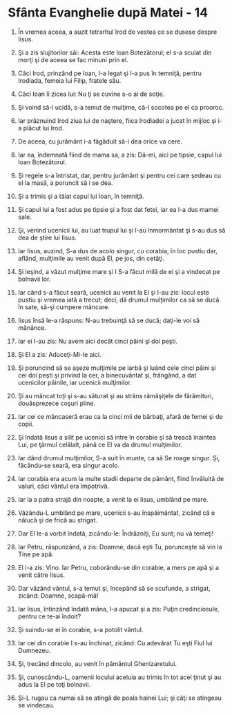 # Sf&#226;nta Evanghelie dup&#259; Matei - 14

1. În vremea aceea, a auzit tetrarhul Irod de vestea ce se dusese despre Iisus. 

2. Şi a zis slujitorilor săi: Acesta este Ioan Botezătorul; el s-a sculat din morţi şi de aceea se fac minuni prin el. 

3. Căci Irod, prinzând pe Ioan, l-a legat şi l-a pus în temniţă, pentru Irodiada, femeia lui Filip, fratele său. 

4. Căci Ioan îi zicea lui: Nu ţi se cuvine s-o ai de soţie. 

5. Şi voind să-l ucidă, s-a temut de mulţime, că-l socotea pe el ca prooroc. 

6. Iar prăznuind Irod ziua lui de naştere, fiica Irodiadei a jucat în mijloc şi i-a plăcut lui Irod. 

7. De aceea, cu jurământ i-a făgăduit să-i dea orice va cere. 

8. Iar ea, îndemnată fiind de mama sa, a zis: Dă-mi, aici pe tipsie, capul lui Ioan Botezătorul. 

9. Şi regele s-a întristat, dar, pentru jurământ şi pentru cei care şedeau cu el la masă, a poruncit să i se dea. 

10. Şi a trimis şi a tăiat capul lui Ioan, în temniţă. 

11. Şi capul lui a fost adus pe tipsie şi a fost dat fetei, iar ea l-a dus mamei sale. 

12. Şi, venind ucenicii lui, au luat trupul lui şi l-au înmormântat şi s-au dus să dea de ştire lui Iisus. 

13. Iar Iisus, auzind, S-a dus de acolo singur, cu corabia, în loc pustiu dar, aflând, mulţimile au venit după El, pe jos, din cetăţi. 

14. Şi ieşind, a văzut mulţime mare şi I S-a făcut milă de ei şi a vindecat pe bolnavii lor. 

15. Iar când s-a făcut seară, ucenicii au venit la El şi I-au zis: locul este pustiu şi vremea iată a trecut; deci, dă drumul mulţimilor ca să se ducă în sate, să-şi cumpere mâncare. 

16. Iisus însă le-a răspuns: N-au trebuinţă să se ducă; daţi-le voi să mănânce. 

17. Iar ei I-au zis: Nu avem aici decât cinci pâini şi doi peşti. 

18. Şi El a zis: Aduceţi-Mi-le aici. 

19. Şi poruncind să se aşeze mulţimile pe iarbă şi luând cele cinci pâini şi cei doi peşti şi privind la cer, a binecuvântat şi, frângând, a dat ucenicilor pâinile, iar ucenicii mulţimilor. 

20. Şi au mâncat toţi şi s-au săturat şi au strâns rămăşiţele de fărâmituri, douăsprezece coşuri pline. 

21. Iar cei ce mâncaseră erau ca la cinci mii de bărbaţi, afară de femei şi de copii. 

22. Şi îndată Iisus a silit pe ucenici să intre în corabie şi să treacă înaintea Lui, pe ţărmul celălalt, până ce El va da drumul mulţimilor. 

23. Iar dând drumul mulţimilor, S-a suit în munte, ca să Se roage singur. Şi, făcându-se seară, era singur acolo. 

24. Iar corabia era acum la multe stadii departe de pământ, fiind învăluită de valuri, căci vântul era împotrivă. 

25. Iar la a patra strajă din noapte, a venit la ei Iisus, umblând pe mare. 

26. Văzându-L umblând pe mare, ucenicii s-au înspăimântat, zicând că e nălucă şi de frică au strigat. 

27. Dar El le-a vorbit îndată, zicându-le: Îndrăzniţi, Eu sunt; nu vă temeţi! 

28. Iar Petru, răspunzând, a zis: Doamne, dacă eşti Tu, porunceşte să vin la Tine pe apă. 

29. El i-a zis: Vino. Iar Petru, coborându-se din corabie, a mers pe apă şi a venit către Iisus. 

30. Dar văzând vântul, s-a temut şi, începând să se scufunde, a strigat, zicând: Doamne, scapă-mă! 

31. Iar Iisus, întinzând îndată mâna, l-a apucat şi a zis: Puţin credinciosule, pentru ce te-ai îndoit? 

32. Şi suindu-se ei în corabie, s-a potolit vântul. 

33. Iar cei din corabie I s-au închinat, zicând: Cu adevărat Tu eşti Fiul lui Dumnezeu. 

34. Şi, trecând dincolo, au venit în pământul Ghenizaretului. 

35. Şi, cunoscându-L, oamenii locului aceluia au trimis în tot acel ţinut şi au adus la El pe toţi bolnavii. 

36. Şi-L rugau ca numai să se atingă de poala hainei Lui; şi câţi se atingeau se vindecau. 

